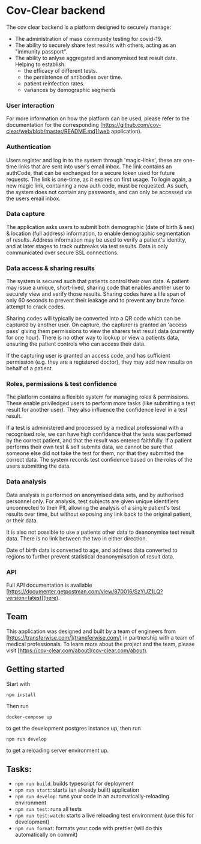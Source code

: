 # Cov-Clear backend

The cov clear backend is a platform designed to securely manage:

- The administration of mass community testing for covid-19.
- The ability to securely share test results with others, acting as an "immunity passport".
- The ability to anlyse aggregated and anonymised test result data. Helping to establish:
  - the efficacy of different tests.
  - the persistence of antibodies over time.
  - patient reinfection rates.
  - variances by demographic segments

### User interaction

For more information on how the platform can be used, please refer to the documentation for the corresponding [https://github.com/cov-clear/web/blob/master/README.md](web application).

### Authentication

Users register and log in to the system through 'magic-links', these are one-time links that are sent into user's email inbox. The link contains an authCode, that can be exchanged for a secure token used for future requests. The link is one-time, as it expires on first usage. To login again, a new magic link, containing a new auth code, must be requested. As such, the system does not contain any passwords, and can only be accessed via the users email inbox.

### Data capture

The application asks users to submit both demographic (date of birth & sex) & location (full address) information, to enable demographic segmentation of results. Address information may be used to verify a patient's identity, and at later stages to track outbreaks via test results. Data is only communicated over secure SSL connections.

### Data access & sharing results

The system is secured such that patients control their own data. A patient may issue a unique, short-lived, sharing code that enables another user to securely view and verify those results. Sharing codes have a life span of only 60 seconds to prevent their leakage and to prevent any brute force attempt to crack codes.

Sharing codes will typically be converted into a QR code which can be captured by another user. On capture, the capturer is granted an 'access pass' giving them permissions to view the sharers test result data (currently for one hour). There is no other way to lookup or view a patients data, ensuring the patient controls who can access their data.

If the capturing user is granted an access code, and has sufficient permission (e.g. they are a registered doctor), they may add new results on behalf of a patient.

### Roles, permissions & test confidence

The platform contains a flexible system for managing roles & permissions. These enable priviledged users to perform more tasks (like submitting a test result for another user). They also influence the confidence level in a test result.

If a test is administered and processed by a medical professional with a recognised role, we can have high confidence that the tests was perfomed by the correct patient, and that the result was entered faithfully. If a patient performs their own test & self submits data, we cannot be sure that someone else did not take the test for them, nor that they submitted the correct data. The system records test confidence based on the roles of the users submitting the data.

### Data analysis

Data analysis is performed on anonymised data sets, and by authorised personnel only. For analysis, test subjects are given unique identifiers unconnected to their PII, allowing the analysis of a single patient's test results over time, but without exposing any link back to the original patient, or their data.

It is also not possible to use a patients other data to deanonymise test result data. There is no link between the two in either direction.

Date of birth data is converted to age, and address data converted to regions to further prevent statistical deanonymisation of result data.

### API

Full API documentation is available [https://documenter.getpostman.com/view/870016/SzYUZ1LQ?version=latest](here).

## Team

This application was designed and built by a team of engineers from [https://transferwise.com/](transferwise.com/) in partnership with a team of medical professionals. To learn more about the project and the team, please visit [https://cov-clear.com/about](cov-clear.com/about).

## Getting started

Start with

`npm install`

Then run

`docker-compose up`

to get the development postgres instance up, then run

`npm run develop`

to get a reloading server environment up.

## Tasks:

- `npm run build`: builds typescript for deployment
- `npm run start`: starts (an already built) application
- `npm run develop`: runs your code in an automatically-reloading environment
- `npm run test`: runs all tests
- `npm run test:watch`: starts a live reloading test environment (use this for development)
- `npm run format`: formats your code with prettier (will do this automatically on commit)
